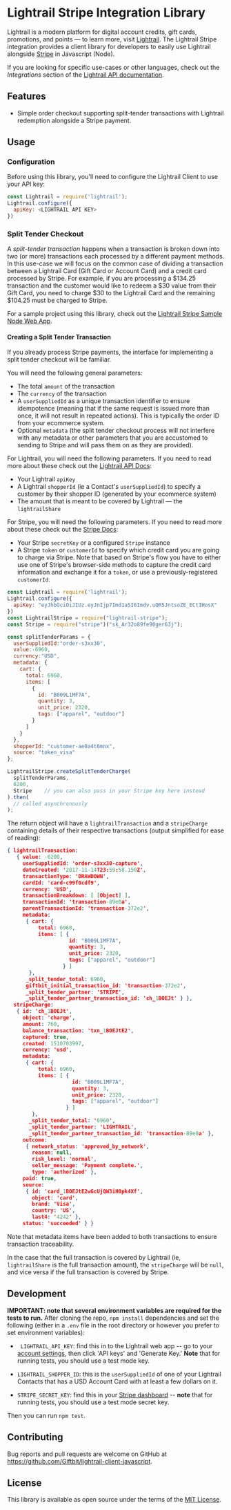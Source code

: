# Lightrail Stripe Integration Library

Lightrail is a modern platform for digital account credits, gift cards, promotions, and points — to learn more, visit [Lightrail](https://www.lightrail.com/). The Lightrail Stripe integration provides a client library for developers to easily use Lightrail alongside [Stripe](https://stripe.com/) in Javascript (Node).

If you are looking for specific use-cases or other languages, check out the *Integrations* section of the [Lightrail API documentation](https://www.lightrail.com/docs/).

## Features
- Simple order checkout supporting split-tender transactions with Lightrail redemption alongside a Stripe payment.

## Usage

### Configuration

Before using this library, you'll need to configure the Lightrail Client to use your API key:

```javascript
const Lightrail = require('lightrail');
Lightrail.configure({
  apiKey: <LIGHTRAIL API KEY>
})
```

### Split Tender Checkout

A *split-tender transaction* happens when a transaction is broken down into two (or more) transactions each processed by a different payment methods. In this use-case we will focus on the common case of dividing a transaction between a Lightrail Card (Gift Card or Account Card) and a credit card processed by Stripe. For example, if you are processing a $134.25 transaction and the customer would like to redeem a $30 value from their Gift Card, you need to charge $30 to the Lightrail Card and the remaining $104.25 must be charged to Stripe.

For a sample project using this library, check out the [Lightrail Stripe Sample Node Web App](https://github.com/Giftbit/stripe-integration-sample-node-webapp).

#### Creating a Split Tender Transaction

If you already process Stripe payments, the interface for implementing a split tender checkout will be familiar. 

You will need the following general parameters: 

- The total `amount` of the transaction
- The `currency` of the transaction
- A `userSuppliedId` as a unique transaction identifier to ensure idempotence (meaning that if the same request is issued more than once, it will not result in repeated actions). This is typically the order ID from your ecommerce system.
- Optional `metadata` (the split tender checkout process will not interfere with any metadata or other parameters that you are accustomed to sending to Stripe and will pass them on as they are provided).

For Lightrail, you will need the following parameters. If you need to read more about these check out the [Lightrail API Docs](https://www.lightrail.com/docs/):

- Your Lightrail `apiKey`
- A Lightrail `shopperId` (ie a Contact's `userSuppliedId`) to specify a customer by their shopper ID (generated by your ecommerce system)
- The amount that is meant to be covered by Lightrail — the `lightrailShare`

For Stripe, you will need the following parameters. If you need to read more about these check out the [Stripe Docs](https://stripe.com/docs/charges):

- Your Stripe `secretKey` or a configured `Stripe` instance
- A Stripe `token` or `customerId` to specify which credit card you are going to charge via Stripe. Note that based on Stripe's flow you have to either use one of Stripe's browser-side methods to capture the credit card information and exchange it for a `token`, or use a previously-registered `customerId`.


```javascript
const Lightrail = require('lightrail');
Lightrail.configure({
  apiKey: "eyJhbGciOiJIUz.eyJnIjp7Imd1aSI6Imdv.uQR5JntsoZE_ECtIHosX"
})
const LightrailStripe = require("lightrail-stripe");
const Stripe = require("stripe")("sk_Ar32o89fe90ger63j");

const splitTenderParams = {
  userSuppliedId:"order-s3xx30",
  value:-6960,
  currency:"USD",
  metadata: {
    cart: {
      total: 6960,
      items: [
        {
          id: "B009L1MF7A",
          quantity: 3,
          unit_price: 2320,
          tags: ["apparel", "outdoor"]
        }
      ]
    }
  },
  shopperId: "customer-ae0a4t6mnx",
  source: "token_visa"
};

LightrailStripe.createSplitTenderCharge(
  splitTenderParams, 
  6200, 
  Stripe    // you can also pass in your Stripe key here instead
).then(
  // called asynchronously
);
```

The return object will have a `lightrailTransaction` and a `stripeCharge` containing details of their respective transactions (output simplified for ease of reading): 

```json
{ lightrailTransaction:
   { value: -6200,
     userSuppliedId: 'order-s3xx30-capture',
     dateCreated: '2017-11-14T23:59:58.150Z',
     transactionType: 'DRAWDOWN',
     cardId: 'card-c99f0cdf9',
     currency: 'USD',
     transactionBreakdown: [ [Object] ],
     transactionId: 'transaction-89e0a',
     parentTransactionId: 'transaction-372e2',
     metadata:
      { cart: {
          total: 6960,
          items: [ {
                    id: "B009L1MF7A",
                    quantity: 3,
                    unit_price: 2320,
                    tags: ["apparel", "outdoor"]
                  } ]
       },
      _split_tender_total: 6960,
      giftbit_initial_transaction_id: 'transaction-372e2',
      _split_tender_partner: 'STRIPE',
      _split_tender_partner_transaction_id: 'ch_1BOEJt' } },
  stripeCharge:
   { id: 'ch_1BOEJt',
     object: 'charge',
     amount: 760,
     balance_transaction: 'txn_1BOEJtE2',
     captured: true,
     created: 1510703997,
     currency: 'usd',
     metadata:
      { cart: {
          total: 6960,
          items: [ {
                     id: "B009L1MF7A",
                     quantity: 3,
                     unit_price: 2320,
                     tags: ["apparel", "outdoor"]
                   } ]
        },
       _split_tender_total: '6960',
       _split_tender_partner: 'LIGHTRAIL',
       _split_tender_partner_transaction_id: 'transaction-89e0a' },
     outcome:
      { network_status: 'approved_by_network',
        reason: null,
        risk_level: 'normal',
        seller_message: 'Payment complete.',
        type: 'authorized' },
     paid: true,
     source:
      { id: 'card_1BOEJtE2wGcUjQW3iH0pk4Xf',
        object: 'card',
        brand: 'Visa',
        country: 'US',
        last4: '4242' },
     status: 'succeeded' } }
```

Note that metadata items have been added to both transactions to ensure transaction traceability. 

In the case that the full transaction is covered by Lightrail (ie, `lightrailShare` is the full transaction amount), the `stripeCharge` will be `null`, and vice versa if the full transaction is covered by Stripe. 


## Development

**IMPORTANT: note that several environment variables are required for the tests to run.** After cloning the repo, `npm install` dependencies and set the following (either in a `.env` file in the root directory or however you prefer to set environment variables):

- ` LIGHTRAIL_API_KEY`: find this in to the Lightrail web app -- go to your [account settings](https://www.lightrail.com/app/#/account/profile), then click 'API keys' and 'Generate Key.' **Note** that for running tests, you should use a test mode key.


- `LIGHTRAIL_SHOPPER_ID`: this is the `userSuppliedId` of one of your Lightrail Contacts that has a USD Account Card with at least a few dollars on it.
- `STRIPE_SECRET_KEY`: find this in your [Stripe dashboard](https://dashboard.stripe.com/account/apikeys) -- **note** that for running tests, you should use a test mode secret key.


Then you can run `npm test`.


## Contributing

Bug reports and pull requests are welcome on GitHub at <https://github.com/Giftbit/lightrail-client-javascript>.


## License

This library is available as open source under the terms of the [MIT License](http://opensource.org/licenses/MIT).
